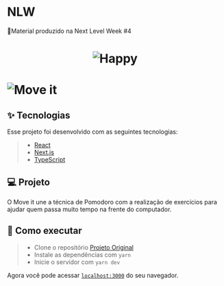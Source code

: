 # NLW
 🚀Material produzido na Next Level Week #4
 
 <h1 align="center">
<img alt="Happy" src="https://github.com/rocketseat-education/nlw-04-reactjs/blob/main/.github/logo.png">
<h1>


![Move it](https://github.com/queilacr/Move-it/blob/master/Move.it.gif)



## ✨ Tecnologias

Esse projeto foi desenvolvido com as seguintes tecnologias:

> - [React](https://reactjs.org)
> - [Next.js](https://nextjs.org/)
> - [TypeScript](https://www.typescriptlang.org/)

## 💻 Projeto

O Move it une a técnica de Pomodoro com a realização de exercícios para ajudar quem passa muito tempo na frente do computador.


## 🚀 Como executar

> - Clone o repositório 
[Projeto Original](https://github.com/rocketseat-education/nlw-04-reactjs)
> - Instale as dependências com `yarn`
> - Inicie o servidor com `yarn dev`

Agora você pode acessar [`localhost:3000`](http://localhost:3000) do seu navegador.
